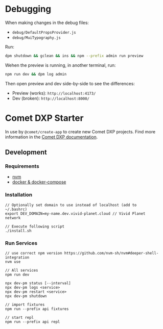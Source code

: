 # Debugging

When making changes in the debug files:

- `debug/DefaultPropsProvider.js`
- `debug/MuiTypography.js`

Run:

```sh
dpm shutdown && gclean && ins && npm --prefix admin run preview
```

Wehen the preview is running, in another terminal, run:

```sh
npm run dev && dpm log admin
```

Then open preview and dev side-by-side to see the differences:

- Preview (works): `http://localhost:4173/`
- Dev (broken): `http://localhost:8000/`

# Comet DXP Starter

In use by `@comet/create-app` to create new Comet DXP projects. Find more information in the [Comet DXP documentation](https://docs.comet-dxp.com).

<!-- PROJECT_README_BEGIN Everything below this line will go into the Readme of projects created by @comet/create-app -->

## Development

### Requirements

-   [nvm](https://github.com/nvm-sh/nvm)
-   [docker & docker-compose](https://docs.docker.com/compose/)

### Installation

    // Optionally set domain to use instead of localhost (add to ~/.bashrc)
    export DEV_DOMAIN=my-name.dev.vivid-planet.cloud // Vivid Planet network

    // Execute following script
    ./install.sh

### Run Services

    // use correct npm version https://github.com/nvm-sh/nvm#deeper-shell-integration
    nvm use

    // All services
    npm run dev

    npx dev-pm status [--interval]
    npx dev-pm logs <service>
    npx dev-pm restart <service>
    npx dev-pm shutdown

    // import fixtures
    npm run --prefix api fixtures

    // start repl
    npm run --prefix api repl
